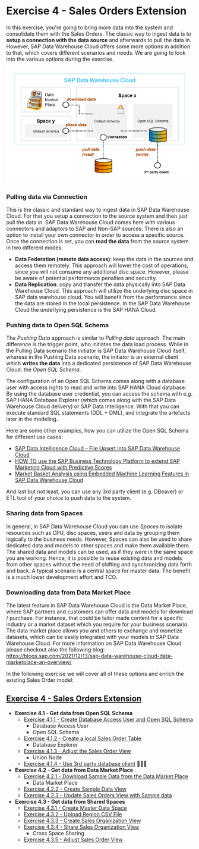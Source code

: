 # Exercise 4 - Sales Orders Extension

In this exercise, you're going to bring more data into the system and consolidate them with the Sales Orders.
The classic way to ingest data is to **setup a connection with the data source** and afterwards to pull the data in.
However, SAP Data Warehouse Cloud offers some more options in addition to that, which covers different scenarios and needs. We are going to look into the various options during the exercise.

![](./images/data_ingestion.png)

### Pulling data via Connection
This is the classic and standard way to ingest data in SAP Data Warehouse Cloud. For that you setup a connection to the source system and then just pull the data in. SAP Data Warehouse Cloud comes here with various connectors and adaptors to SAP and Non-SAP sources. There is also an option to install your own connector in order to access a specific source. Once the connection is set, you can **read the data** from the source system in two different modes: 
- **Data Federation (remote data access)**: keep the data in the sources and access them remotely. This approach will lower the cost of operations, since you will not consume any additional disc space. However, please be aware of potential performance penalties and security.   
- **Data Replication**: copy and transfer the data physically into SAP Data Warehouse Cloud. This approach will utilize the underlying disc space in SAP data warehouse cloud. You will benefit from the performance since the data are stored in the local persistence. In the SAP Data Warehouse Cloud the underlying persistence is the SAP HANA Cloud.

### Pushing data to Open SQL Schema
The _Pushing Data_ approach is similar to _Pulling data_ approach. The main difference is the trigger point, who initiates the data load process. 
While in the Pulling Data scenario the initiator is SAP Data Warehouse Cloud itself, whereas in the Pushing Data scenario, the initiator is an external client which **writes the data** into a dedicated persistence of SAP Data Warehouse Cloud: the _Open SQL Schema_.  

The configuration of an Open SQL Schema comes along with a database user with access rights to read and write into SAP HANA Cloud database. 
By using the database user credential, you can access the schema with e.g. SAP HANA Database Explorer (which comes along with the SAP Data Warehouse Cloud delivery) or SAP Data Intelligence. With that you can execute standard SQL statements (DDL + DML), and integrate the artefacts later in the modeling.

Here are some other examples, how you can utilize the Open SQL Schema for different use cases:
- [SAP Data Intelligence Cloud – File Upsert into SAP Data Warehouse Cloud](https://blogs.sap.com/2021/12/23/sap-data-intelligence-cloud-file-upsert-into-sap-data-warehouse-cloud/)
- [HOW TO use the SAP Business Technology Platform to extend SAP Marketing Cloud with Predictive Scores](https://blogs.sap.com/2022/01/11/how-to-use-the-sap-business-technology-platform-to-extend-sap-marketing-cloud-with-predictive-scores/)
- [Market Basket Analysis using Embedded Machine Learning Features in SAP Data Warehouse Cloud](https://sapdemostore.com/sap/bc/ui5_ui5/sap/yunifiedstore/index.html#/scenario/0000017447)


And last but not least, you can use any 3rd party client (e.g. DBeaver) or ETL tool of your choice to push data to the system.

### Sharing data from Spaces
In general, in SAP Data Warehouse Cloud you can use _Spaces_ to isolate resources such as CPU, disc spaces, users and data by grouping them logically to the business needs.
However, Spaces can also be used to share dedicated data and models to other spaces and make them available there. The shared data and models can be used, as if they were in the same space you are working. Hence, it is possible to reuse existing data and models from other spaces without the need of shifting and synchronizing data forth and back. A typical scenario is a central space for master data. The benefit is a much lower development effort and TCO. 

### Downloading data from Data Market Place
The latest feature in SAP Data Warehouse Cloud is the Data Market Place, where SAP partners and customers can offer data and models for download / purchase. For instance, that could be tailor made content for a specific industry or a market dataset which you require for your business scenario. The data market place allows you and others to exchange and monetize datasets, which can be easily integrated with your models in SAP Data Warehouse Cloud.
For more information on SAP Data Warehouse Cloud please checkout also the following blog:
https://blogs.sap.com/2021/12/13/sap-data-warehouse-cloud-data-marketplace-an-overview/

In the following exercise we will cover all of these options and enrich the existing Sales Order model:


[<h2>Exercise 4 - Sales Orders Extension</h2>](exercises/ex4/)
- **Exercise 4.1 - Get data from Open SQL Schema**
   - [Exercise 4.1.1 - Create Database Access User and Open SQL Schema](/exercises/ex4/open-sql-schema)
      - Database Access User
      - Open SQL Schema 
   - [Exercise 4.1.2 - Create a local Sales Order Table](/exercises/ex4/special-sales-orders-table)   
      - Database Explorer  
   - [Exercise 4.1.3 - Adjust the Sales Order View](/exercises/ex4/sales-orders-union)
      - Union Node   
   - [Exercise 4.1.4 - Use 3rd party database client](/exercises/ex4/3rd-party-db-client) :construction::construction::construction:
- **Exercise 4.2 - Get data from Data Market Place** 
   - [Exercise 4.2.1 - Download Sample Data from the Data Market Place](/exercises/ex4/data-market-place-sample-data-download)
      - Data Market Place
   - [Exercise 4.2.2 - Create Sample Data View](/exercises/ex4/data-market-place-sample-data-view)
   - [Exercise 4.2.3 - Update Sales Orders View with Sample data](/exercises/ex4/data-market-place-update-sales-view)
- **Exercise 4.3 - Get data from Shared Spaces** 
   - [Exercise 4.3.1 - Create Master Data Space](/exercises/ex4/master-data-space)
   - [Exercise 4.3.2 - Upload Region CSV File](/exercises/ex4/region-data-upload)
   - [Exercise 4.3.3 - Create Sales Organization View](/exercises/ex4/sales-organization-view)
   - [Exercise 4.3.4 - Share Sales Organization View](/exercises/ex4/sales-organization-view-share)
      - Cross Space Sharing 
   - [Exercise 4.3.5 - Adjust Sales Order View](/exercises/ex4/sales-orders-sales-organization)
